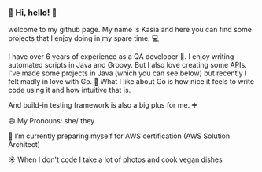 ### 👋 Hi, hello! :raised_hands:

<!--
**katarzynakawala/katarzynakawala** is a ✨ _special_ ✨ repository because its `README.md` (this file) appears on your GitHub profile.

Here are some ideas to get you started:

- 🔭 I’m currently working on ...
- 🌱 I’m currently learning ...
- 👯 I’m looking to collaborate on ...
- 🤔 I’m looking for help with ...
- 💬 Ask me about ...
- 📫 How to reach me: ...
- 😄 Pronouns: ...
- ⚡ Fun fact: ...
-->

welcome to my github page. My name is Kasia and here you can find some projects that I enjoy doing in my spare time. :computer:

I have over 6 years of experience as a QA developer :bug:.  I enjoy writing automated scripts in Java and Groovy. But I also love creating some APIs.
I've made some projects in Java (which you can see below) but recently I felt madly in love with Go. :blue_heart:
What I like about Go is how nice it feels to write code using it and how intuitive that is. 

And build-in testing framework is also a big plus for me. :heavy_plus_sign:



😄 My Pronouns: she/ they

🌱 I’m currently preparing myself for AWS certification (AWS Solution Architect)

:sunny: When I don't code I take a lot of photos and cook vegan dishes 
